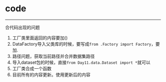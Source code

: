 # code  
---
合代码出现的问题
1. 工厂类里面返回的内容要加()
2. DataFactory导入父类库的时候，要写成`from .Factory import Factory`，要加.
3. 路径问题，获取当前路径并合并数据集路径
4. 导入dataset包的时候，直接`from Day11.data.Dataset import *`就可以
5. 工厂类合成一个函数
6. 目前所有的内容更新。使用更新后的内容
